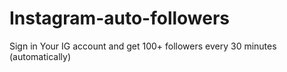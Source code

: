 # Instagram-auto-followers
Sign in Your IG account  and get 100+ followers every 30 minutes (automatically) 
